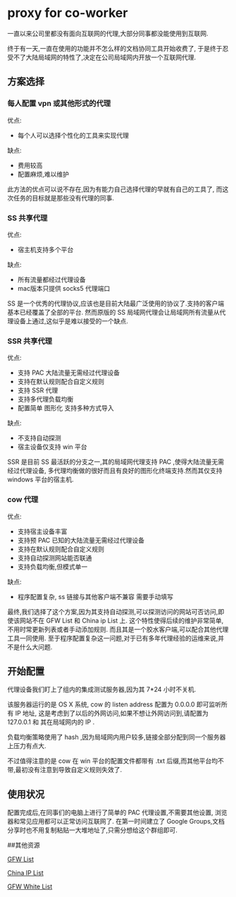 # proxy for co-worker

一直以来公司里都没有面向互联网的代理,大部分同事都没能使用到互联网.

终于有一天,一直在使用的功能并不怎么样的文档协同工具开始收费了,
于是终于忍受不了大陆局域网的特性了,决定在公司局域网内开放一个互联网代理.

## 方案选择

### 每人配置 vpn 或其他形式的代理

优点:
- 每个人可以选择个性化的工具来实现代理

缺点:
- 费用较高
- 配置麻烦,难以维护

此方法的优点可以说不存在,因为有能力自己选择代理的早就有自己的工具了,
而这次任务的目标就是那些没有代理的同事.

### SS 共享代理

优点:
- 宿主机支持多个平台

缺点:
- 所有流量都经过代理设备
- mac版本只提供 socks5 代理端口

SS 是一个优秀的代理协议,应该也是目前大陆最广泛使用的协议了.支持的客户端基本已经覆盖了全部的平台.
然而原版的 SS 局域网代理会让局域网所有流量从代理设备上通过,这似乎是难以接受的一个缺点.

### SSR 共享代理

优点:
- 支持 PAC 大陆流量无需经过代理设备
- 支持在默认规则配合自定义规则
- 支持 SSR 代理
- 支持多代理负载均衡
- 配置简单 图形化 支持多种方式导入

缺点:
- 不支持自动探测
- 宿主设备仅支持 win 平台

SSR 是目前 SS 最活跃的分支之一,其的局域网代理支持 PAC ,使得大陆流量无需经过代理设备,
多代理均衡做的很好而且有良好的图形化终端支持.然而其仅支持 windows 平台的宿主机.


### cow 代理

优点:
- 支持宿主设备丰富
- 支持预 PAC 已知的大陆流量无需经过代理设备
- 支持在默认规则配合自定义规则
- 支持自动探测网站能否联通
- 支持负载均衡,但模式单一

缺点:
- 程序配置复杂, ss 链接与其他客户端不兼容 需要手动填写

最终,我们选择了这个方案,因为其支持自动探测,可以探测访问的网站可否访问,即使该网站不在 GFW List 和 China ip List 上.
这个特性使得后续的维护非常简单,不用时常更新列表或者手动添加规则.
而且其是一个胶水客户端,可以配合其他代理工具一同使用.
至于程序配置复杂这一问题,对于已有多年代理经验的运维来说,并不是什么大问题.

## 开始配置

代理设备我们盯上了组内的集成测试服务器,因为其 7*24 小时不关机.

该服务器运行的是 OS X 系统, cow 的 listen address 配置为 0.0.0.0 即可监听所有 IP 地址,
这是考虑到了以后的外网访问,如果不想让外网访问到,请配置为 127.0.0.1 和 其在局域网内的 IP .

负载均衡策略使用了 hash ,因为局域网内用户较多,链接全部分配到同一个服务器上压力有点大.

不过值得注意的是 cow 在 win 平台的配置文件都带有 .txt 后缀,而其他平台均不带,最初没有注意到导致自定义规则失效了.

## 使用状况

配置完成后,在同事们的电脑上进行了简单的 PAC 代理设置,不需要其他设置,
浏览器和常见应用都可以正常访问互联网了.
在第一时间建立了 Google Groups,文档分享时也不用复制粘贴一大堆地址了,只需分想给这个群组即可.

##其他资源

[GFW List](https://github.com/gfwlist/gfwlist)

[China IP List](https://github.com/17mon/china_ip_list)

[GFW White List](https://github.com/breakwa11/gfw_whitelist)
